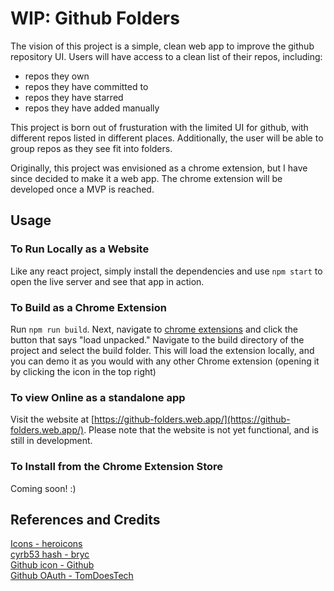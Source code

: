 # WIP: Github Folders 
The vision of this project is a simple, clean web app to improve the github repository UI. Users will have access to a clean list of their repos, including:
- repos they own
- repos they have committed to 
- repos they have starred
- repos they have added manually

This project is born out of frusturation with the limited UI for github, with different repos listed in different places. Additionally, the user will be able to group repos as they see fit into folders.

Originally, this project was envisioned as a chrome extension, but I have since decided to make it a web app. The chrome extension will be developed once a MVP is reached.

## Usage
### To Run Locally as a Website
Like any react project, simply install the dependencies and use `npm start` to open the live server and see that app in action.

### To Build as a Chrome Extension
Run `npm run build`. Next, navigate to [chrome extensions](chrome://extensions/) and click the button that says "load unpacked." Navigate to the build directory of the project and select the build folder. This will load the extension locally, and you can demo it as you would with any other Chrome extension (opening it by clicking the icon in the top right)

### To view Online as a standalone app
Visit the website at [https://github-folders.web.app/](https://github-folders.web.app/). Please note that the website is not yet functional, and is still in development.

### To Install from the Chrome Extension Store
Coming soon! :)

## References and Credits
[Icons - heroicons](https://heroicons.com/) 
<br>
[cyrb53 hash - bryc](https://github.com/bryc/code/blob/master/jshash/experimental/cyrb53.js)
<br>
[Github icon - Github](https://github.com/logos)
<br>
[Github OAuth - TomDoesTech](https://www.youtube.com/watch?v=qUE4-kSlPIk)



